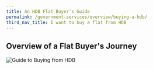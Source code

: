 ```yaml
---
title: An HDB Flat Buyer's Guide
permalink: /government-services/overview/buying-a-hdb/
third_nav_title: I want to buy a flat from HDB
---
```


## Overview of a Flat Buyer's Journey

![Guide to Buying from HDB](https://www.hdb.gov.sg/cs/infoweb/img/timeline.jpg;wa971f0071e26b39ed)
